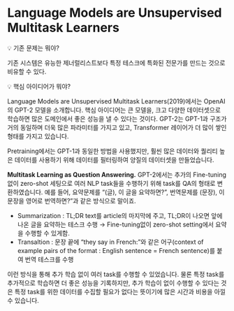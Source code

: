 # Language Models are Unsupervised Multitask Learners

<aside>
💡 기존 문제는 뭐야?
</aside>

기존 시스템은 유능한 제너럴리스트보다 특정 테스크에 특화된 전문가를 만드는 것으로 비유할 수 있다. 

<aside>
💡 핵심 아이디어가 뭐야?
</aside>

Language Models are Unsupervised Multitask Learners(2019)에서는 OpenAI의 GPT-2 모델을 소개합니다. 핵심 아이디어는 큰 모델을, 크고 다양한 데이터셋으로 학습하면 많은 도메인에서 좋은 성능을 낼 수 있다는 것이다. GPT-2는 GPT-1과 구조가 거의 동일하며 더욱 많은 파라미터를 가지고 있고, Transformer 레이어가 더 많이 쌓인 형태를 가지고 있습니다.

Pretraining에서는 GPT-1과 동일한 방법을 사용했지만, 훨씬 많은 데이터와 퀄리티 높은 데이터를 사용하기 위해 데이터를 필터링하여 양질의 데이터셋을 만들었습니다.

**Multitask Learning as Question Answering.** GPT-2에서는 추가의 Fine-tuning없이 zero-shot 세팅으로 여러 NLP task들을 수행하기 위해 task를 QA의 형태로 변환하였습니다. 예를 들어, 요약문제를 “(글), 이 글을 요약하면?”, 번역문제를 (문장), 이 문장을 영어로 번역하면?”과 같은 방식으로 말이죠. 

- Summarization : TL;DR text를 article의 마지막에 주고, TL;DR이 나오면 앞에 나온 글을 요약하는 테스크 수행 → Fine-tuning없이 zero-shot setting에서 요약을 수행할 수 있게함.
- Transaltion : 문장 끝에 “they say in French:”와 같은 어구(context of example pairs of the format : English sentence = French sentence)를 붙여 번역 테스크를 수행

이런 방식을 통해 추가 학습 없이 여러 task를 수행할 수 있었습니다. 물론 특정 task를 추가적으로 학습하면 더 좋은 성능을 기록하지만, 추가 학습이 없이 수행할 수 있다는 것은 특정 task를 위한 데이터를 수집할 필요가 없다는 뜻이기에 많은 시간과 비용을 아낄 수 있습니다.
